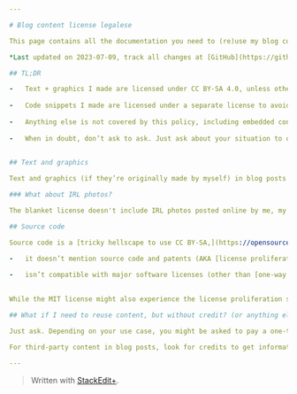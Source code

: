 ```yaml
---

# Blog content license legalese

This page contains all the documentation you need to (re)use my blog content into yours.

*Last updated on 2023-07-09, track all changes at [GitHub](https://github.com/ajhalili2006-experiments/kooky-insane-stuff/tree/main/dumpster-fires/blog/content-license-legalese.md).*

## TL;DR

-   Text + graphics I made are licensed under CC BY-SA 4.0, unless otherwise noted.
    
-   Code snippets I made are licensed under a separate license to avoid license conflicts hellscape and due to non-suitability of CC licenses on software and source code, the MIT license, unless otherwise noted. (As always, check the `SPDX-License-Identifier` comment header and embed captions.)
    
-   Anything else is not covered by this policy, including embedded content. Make sure to check the image caption and additional editor notes at the end of a blog post for credits.
    
-   When in doubt, don’t ask to ask. Just ask about your situation to one of my contact details. In case you want to reuse my content without attribution, a one-time monetary compensation might be required on a case-by-case basis.
    

## Text and graphics

Text and graphics (if they’re originally made by myself) in blog posts from Andrei Jiroh are licensed under CC BY-SA 4.0 (see legal code). Any third-party content, including the ones he paid through commissions, will be labelled as such.

### What about IRL photos?

The blanket license doesn't include IRL photos posted online by me, my family, friends and relatives. If you want to use that, ask both me and whoever posted it.

## Source code

Source code is a [tricky hellscape to use CC BY-SA,](https://opensource.stackexchange.com/a/1718/21717) especially for Stack Overflow/Exchange users, since:

-   it doesn’t mention source code and patents (AKA [license proliferation shitfuckery](https://opensource.stackexchange.com/a/1719/21717))
    
-   isn’t compatible with major software licenses (other than [one-way compatibility with GPL](https://wiki.creativecommons.org/wiki/ShareAlike_compatibility:_GPLv3))
    

While the MIT license might also experience the license proliferation shitfuckery issue, code snippets from my blog will use both MIT and MPl-2.0 license unless otherwise specified.

## What if I need to reuse content, but without credit? (or anything else)

Just ask. Depending on your use case, you might be asked to pay a one-time monetary compensation to cover custom licensing costs, which can be negotiable on your inquiry.

For third-party content in blog posts, look for credits to get information about who and where to contact.

---
```

> Written with [StackEdit+](https://stackedit.net/).
<!--stackedit_data:
eyJwcm9wZXJ0aWVzIjoiZXh0ZW5zaW9uczpcbiAgcHJlc2V0Oi
BnZm1cbiAgZW1vamk6XG4gICAgc2hvcnRjdXRzOiB0cnVlXG4i
LCJoaXN0b3J5IjpbMTU5NDAwODYxMF19
-->